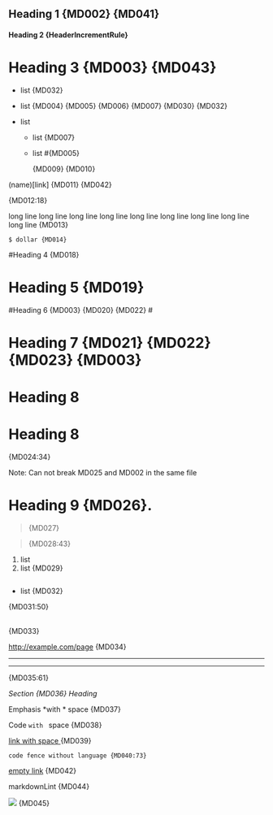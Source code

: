 ## Heading 1 {MD002} {MD041}

#### Heading 2 {HeaderIncrementRule}

# Heading 3 {MD003} {MD043} #

* list {MD032}
 +  list {MD004} {MD005} {MD006} {MD007} {MD030} {MD032}

* list
   * list {MD007}
  * list #{MD005}

	{MD009} {MD010} 

(name)[link] {MD011} {MD042}


{MD012:18}

long line long line long line long line long line long line long line long line long line {MD013}

    $ dollar {MD014}

#Heading 4 {MD018}

#  Heading 5 {MD019}

#Heading 6 {MD003} {MD020} {MD022} #
 #  Heading 7 {MD021} {MD022} {MD023} {MD003}  #

# Heading 8

# Heading 8

{MD024:34}

Note: Can not break MD025 and MD002 in the same file

# Heading 9 {MD026}.

>  {MD027}

> {MD028:43}

1. list
3. list {MD029}

```js
```
* list {MD032}

{MD031:50}

<br/> {MD033}

http://example.com/page {MD034}

---

***

{MD035:61}

_Section {MD036} Heading_

Emphasis *with * space {MD037}

Code `with ` space {MD038}

[link with space ](link) {MD039}

```
code fence without language {MD040:73}
```

[empty link]() {MD042}

markdownLint {MD044}

![](image.jpg) {MD045}
